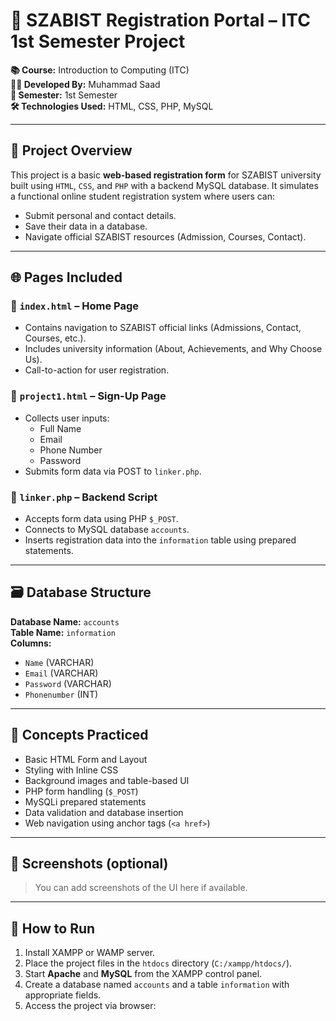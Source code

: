 # 🏫 SZABIST Registration Portal – ITC 1st Semester Project

**📚 Course:** Introduction to Computing (ITC)  
**🧑‍💻 Developed By:** Muhammad Saad  
**📅 Semester:** 1st Semester  
**🛠️ Technologies Used:** HTML, CSS, PHP, MySQL

---

## 📘 Project Overview

This project is a basic **web-based registration form** for SZABIST university built using `HTML`, `CSS`, and `PHP` with a backend MySQL database. It simulates a functional online student registration system where users can:

- Submit personal and contact details.
- Save their data in a database.
- Navigate official SZABIST resources (Admission, Courses, Contact).

---

## 🌐 Pages Included

### 🔹 `index.html` – Home Page
- Contains navigation to SZABIST official links (Admissions, Contact, Courses, etc.).
- Includes university information (About, Achievements, and Why Choose Us).
- Call-to-action for user registration.

### 🔹 `project1.html` – Sign-Up Page
- Collects user inputs:
  - Full Name
  - Email
  - Phone Number
  - Password
- Submits form data via POST to `linker.php`.

### 🔹 `linker.php` – Backend Script
- Accepts form data using PHP `$_POST`.
- Connects to MySQL database `accounts`.
- Inserts registration data into the `information` table using prepared statements.

---

## 🗃️ Database Structure

**Database Name:** `accounts`  
**Table Name:** `information`  
**Columns:**
- `Name` (VARCHAR)
- `Email` (VARCHAR)
- `Password` (VARCHAR)
- `Phonenumber` (INT)

---

## 🧠 Concepts Practiced

- Basic HTML Form and Layout
- Styling with Inline CSS
- Background images and table-based UI
- PHP form handling (`$_POST`)
- MySQLi prepared statements
- Data validation and database insertion
- Web navigation using anchor tags (`<a href>`)

---

## 📸 Screenshots (optional)

> You can add screenshots of the UI here if available.

---

## 🚀 How to Run

1. Install XAMPP or WAMP server.
2. Place the project files in the `htdocs` directory (`C:/xampp/htdocs/`).
3. Start **Apache** and **MySQL** from the XAMPP control panel.
4. Create a database named `accounts` and a table `information` with appropriate fields.
5. Access the project via browser:
